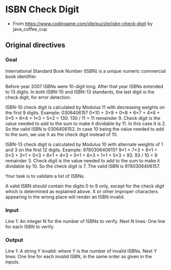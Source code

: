 # ISBN Check Digit

* From https://www.codingame.com/ide/puzzle/isbn-check-digit by java_coffee_cup

## Original directives

### Goal

International Standard Book Number (ISBN) is a unique numeric commercial book identifier.

Before year 2007 ISBNs were 10-digit long. After that year ISBNs extended to 13 digits. In both ISBN-10 and ISBN-13 standards, the last digit is the check digit, for error detection.

ISBN-10 check digit is calculated by Modulus 11 with decreasing weights on the first 9 digits.
Example: 030640615?
0×10 + 3×9 + 0×8 + 6×7 + 4×6 + 0×5 + 6×4 + 1×3 + 5×2 = 130.
130 / 11 = 11 remainder 9.
Check digit is the value needed to add to the sum to make it dividable by 11. In this case it is 2.
So the valid ISBN is 0306406152.
In case 10 being the value needed to add to the sum, we use X as the check digit instead of 10.

ISBN-13 check digit is calculated by Modulus 10 with alternate weights of 1 and 3 on the first 12 digits.
Example: 978030640615?
9×1 + 7×3 + 8×1 + 0×3 + 3×1 + 0×3 + 6×1 + 4×3 + 0×1 + 6×3 + 1×1 + 5×3 = 93.
93 / 10 = 9 remainder 3.
Check digit is the value needed to add to the sum to make it dividable by 10. So the check digit is 7. The valid ISBN is 9780306406157.

Your task is to validate a list of ISBNs.

A valid ISBN should contain the digits 0 to 9 only, except for the check digit which is determined as explained above. X or other improper characters appearing in the wrong place will render an ISBN invalid.

### Input

Line 1: An integer N for the number of ISBNs to verify.
Next N lines: One line for each ISBN to verify.

### Output

Line 1: A string Y invalid: where Y is the number of invalid ISBNs.
Next Y lines: One line for each invalid ISBN, in the same order as given in the inputs.
